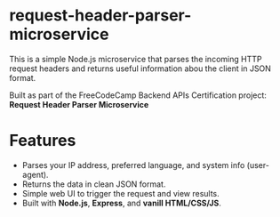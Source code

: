 # request-header-parser-microservice

 This is a simple Node.js microservice that parses the incoming HTTP request headers and returns useful information abou the client in JSON format.

 Built as part of the FreeCodeCamp Backend APIs Certification project: **Request Header Parser Microservice**

 # Features
 - Parses your IP address, preferred language, and system info (user-agent).
 - Returns the data in clean JSON format.
 - Simple web UI to trigger the request and view results.
 - Built with **Node.js**, **Express**, and **vanill HTML/CSS/JS**.
